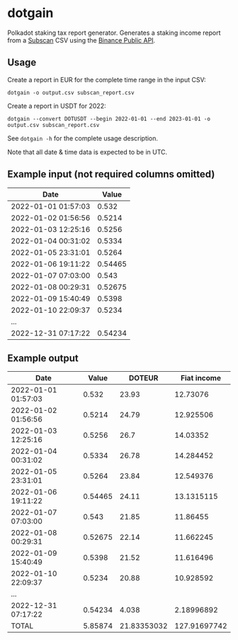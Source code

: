 # dotgain

Polkadot staking tax report generator. Generates a staking income report from a [Subscan](https://www.subscan.io/) CSV using the [Binance Public API](https://binance-docs.github.io/apidocs/spot/en/#kline-candlestick-data).

## Usage

Create a report in EUR for the complete time range in the input CSV:
```
dotgain -o output.csv subscan_report.csv
```

Create a report in USDT for 2022:
```
dotgain --convert DOTUSDT --begin 2022-01-01 --end 2023-01-01 -o output.csv subscan_report.csv
```

See `dotgain -h` for the complete usage description.

Note that all date & time data is expected to be in UTC.

## Example input (not required columns omitted)

| Date                | Value   |
|---------------------|---------|
| 2022-01-01 01:57:03 | 0.532   |
| 2022-01-02 01:56:56 | 0.5214  |
| 2022-01-03 12:25:16 | 0.5256  |
| 2022-01-04 00:31:02 | 0.5334  |
| 2022-01-05 23:31:01 | 0.5264  |
| 2022-01-06 19:11:22 | 0.54465 |
| 2022-01-07 07:03:00 | 0.543   |
| 2022-01-08 00:29:31 | 0.52675 |
| 2022-01-09 15:40:49 | 0.5398  |
| 2022-01-10 22:09:37 | 0.5234  |
| ...                 |         |
| 2022-12-31 07:17:22 | 0.54234 |

## Example output

| Date                | Value   | DOTEUR      | Fiat income  |
|---------------------|---------|-------------|--------------|
| 2022-01-01 01:57:03 | 0.532   | 23.93       | 12.73076     |
| 2022-01-02 01:56:56 | 0.5214  | 24.79       | 12.925506    |
| 2022-01-03 12:25:16 | 0.5256  | 26.7        | 14.03352     |
| 2022-01-04 00:31:02 | 0.5334  | 26.78       | 14.284452    |
| 2022-01-05 23:31:01 | 0.5264  | 23.84       | 12.549376    |
| 2022-01-06 19:11:22 | 0.54465 | 24.11       | 13.1315115   |
| 2022-01-07 07:03:00 | 0.543   | 21.85       | 11.86455     |
| 2022-01-08 00:29:31 | 0.52675 | 22.14       | 11.662245    |
| 2022-01-09 15:40:49 | 0.5398  | 21.52       | 11.616496    |
| 2022-01-10 22:09:37 | 0.5234  | 20.88       | 10.928592    |
| ...                 |         |             |              |
| 2022-12-31 07:17:22 | 0.54234 | 4.038       | 2.18996892   |
| TOTAL               | 5.85874 | 21.83353032 | 127.91697742 |
